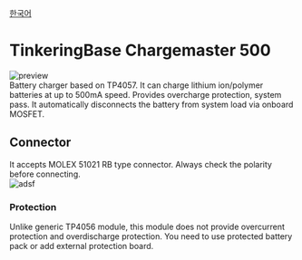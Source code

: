 [한국어](https://github.com/TinkeringBase/chargemaster-500/blob/main/readme-ko.md)
# TinkeringBase Chargemaster 500
![preview](https://github.com/TinkeringBase/chargemaster-500/blob/main/3dpreview.png?raw=true)\
Battery charger based on TP4057. It can charge lithium ion/polymer batteries at up to 500mA speed. Provides overcharge protection, system pass. It automatically disconnects the battery from system load via onboard MOSFET.
## Connector
It accepts MOLEX 51021 RB type connector. Always check the polarity before connecting.\
![adsf](https://github.com/TinkeringBase/chargemaster-500/assets/47267045/8cbb29fd-9ee4-4e2c-87f2-7d67e7da962e)
### Protection
Unlike generic TP4056 module, this module does not provide overcurrent protection and overdischarge protection. You need to use protected battery pack or add external protection board.
